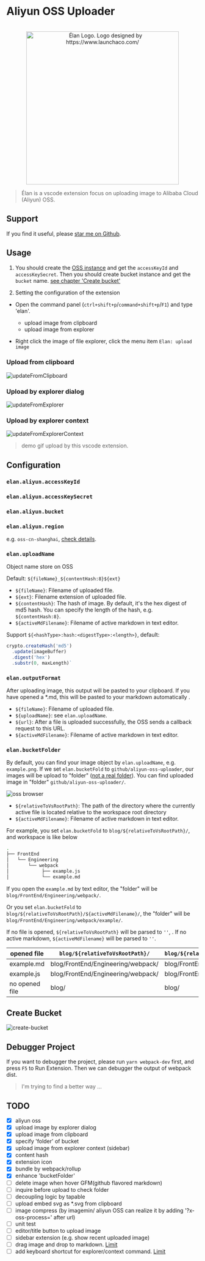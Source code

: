 # Aliyun OSS Uploader

<p align="center">
  <br />
  <img src="https://fangbinwei-blog-image.oss-cn-shanghai.aliyuncs.com/github/aliyun-oss-uploader/logo_368a1b87.png" alt="Élan Logo. Logo designed by https://www.launchaco.com/"/ width="400">
</p>

> Élan is a vscode extension focus on uploading image to Alibaba Cloud (Aliyun) OSS.

## Support
If you find it useful, please [star me on Github](https://github.com/fangbinwei/aliyun-oss-uploader).

## Usage

1. You should create the [OSS instance](https://www.aliyun.com/product/oss/?lang=en) and get the `accessKeyId` and `accessKeySecret`. Then you should create bucket instance and get the `bucket` name. [see chapter 'Create bucket'](#create-bucket)

2. Setting the configuration of the extension

* Open the command panel (`ctrl+shift+p`/`command+shift+p`/`F1`) and type 'elan'.
  - upload image from clipboard
  - upload image from explorer

* Right click the image of file explorer, click the menu item `Elan: upload image`

### Upload from clipboard

![updateFromClipboard](https://fangbinwei-blog-image.oss-cn-shanghai.aliyuncs.com/github/aliyun-oss-uploader/updateFromClipboard_bf2399e2.gif)

### Upload by explorer dialog

![updateFromExplorer](https://fangbinwei-blog-image.oss-cn-shanghai.aliyuncs.com/github/aliyun-oss-uploader/updateFromExplorer_9f6ee648.gif)


### Upload by explorer context

![updateFromExplorerContext](https://fangbinwei-blog-image.oss-cn-shanghai.aliyuncs.com/github/aliyun-oss-uploader/updateFromExplorerContext_37c3aac0.gif)

> demo gif upload by this vscode extension.

## Configuration
### `elan.aliyun.accessKeyId`
### `elan.aliyun.accessKeySecret`
### `elan.aliyun.bucket`
### `elan.aliyun.region`
  e.g. `oss-cn-shanghai`, [check details](https://github.com/ali-sdk/ali-oss#data-regions).

### `elan.uploadName`
Object name store on OSS

Default: `${fileName}_${contentHash:8}${ext}`

- `${fileName}`: Filename of uploaded file.
- `${ext}`: Filename extension of uploaded file.
- `${contentHash}`: The hash of image. By default, it's the hex digest of md5 hash. You can specify the length of the hash, e.g. `${contentHash:8}`.
- `${activeMdFilename}`: Filename of active markdown in text editor.

Support `${<hashType>:hash:<digestType>:<length>}`, default:
```js
crypto.createHash('md5')
  .update(imageBuffer)
  .digest('hex')
  .substr(0, maxLength)`

```

### `elan.outputFormat`
After uploading image, this output will be pasted to your clipboard. If you have opened a *.md, this will be pasted to your markdown automatically .

- `${fileName}`: Filename of uploaded file.
- `${uploadName}`: see `elan.uploadName`.
- `${url}`: After a file is uploaded successfully, the OSS sends a callback request to this URL.
- `${activeMdFilename}`: Filename of active markdown in text editor.

### `elan.bucketFolder`
By default, you can find your image object by `elan.uploadName`, e.g. `example.png`. If we set `elan.bucketFold` to `github/aliyun-oss-uploader`, our images will be upload to "folder" ([not a real folder](https://help.aliyun.com/document_detail/31827.html)). You can find uploaded image in "folder" `github/aliyun-oss-uploader/`.

![oss browser](https://fangbinwei-blog-image.oss-cn-shanghai.aliyuncs.com/github/aliyun-oss-uploader/2020-05-31-19-02-13_55660788.png)

- `${relativeToVsRootPath}`: The path of the directory where the currently active file is located relative to the workspace root directory
- `${activeMdFilename}`: Filename of active markdown in text editor.

For example, you set `elan.bucketFold` to `blog/${relativeToVsRootPath}/`, and workspace is like below

```bash
.
├── FrontEnd
│   └── Engineering
│       └── webpack
│            ├── example.js
│            └── example.md
```

If you open the `example.md` by text editor, the "folder" will be `blog/FrontEnd/Engineering/webpack/`.

Or you set `elan.bucketFold` to `blog/${relativeToVsRootPath}/${activeMdFilename}/`, the "folder" will be `blog/FrontEnd/Engineering/webpack/example/`.

If no file is opened, `${relativeToVsRootPath}` will be parsed to `''`, . If no active markdown, `${activeMdFilename}` will be parsed to `''`.

|    opened file    | `blog/${relativeToVsRootPath}/` | `blog/${relativeToVsRootPath}/${activeMdFilename}/` |
| ---------- | --- | --- |
| example.md |  blog/FrontEnd/Engineering/webpack/ | blog/FrontEnd/Engineering/webpack/example/ |
| example.js       |  blog/FrontEnd/Engineering/webpack/ | blog/FrontEnd/Engineering/webpack/ |
| no opened file       |  blog/ | blog/ |


## Create Bucket

![create-bucket](https://fangbinwei-blog-image.oss-cn-shanghai.aliyuncs.com/github/aliyun-oss-uploader/create-bucket_5f7df897.png)

## Debugger Project

If you want to debugger the project, please run `yarn webpack-dev` first, and press `F5` to Run Extension. Then we can debugger the output of webpack dist.

> I'm trying to find a better way ...

## TODO

* [x] aliyun oss
* [x] upload image by explorer dialog
* [x] upload image from clipboard
* [x] specify 'folder' of bucket
* [x] upload image from explorer context (sidebar)
* [x] content hash
* [x] extension icon
* [x] bundle by webpack/rollup
* [x] enhance 'bucketFolder'
* [ ] delete image when hover GFM(github flavored markdown)
* [ ] inquire before upload to check folder
* [ ] decoupling logic by tapable
* [ ] upload embed svg as *.svg from clipboard
* [ ] image compress (by imagemin/ aliyun OSS can realize it by adding '?x-oss-process=' after url)
* [ ] unit test
* [ ] editor/title button to upload image
* [ ] sidebar extension (e.g. show recent uploaded image)
* [ ] drag image and drop to markdown. [Limit](https://github.com/microsoft/vscode/issues/5240)
* [ ] add keyboard shortcut for explorer/context command. [Limit](https://github.com/microsoft/vscode/issues/3553)